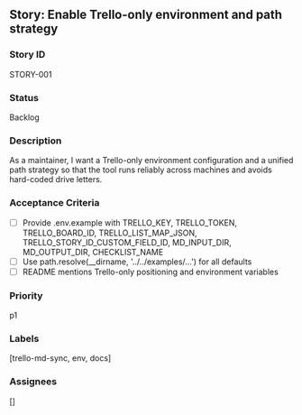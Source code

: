 ## Story: Enable Trello-only environment and path strategy

### Story ID
STORY-001

### Status
Backlog

### Description
As a maintainer, I want a Trello-only environment configuration and a unified path strategy so that the tool runs reliably across machines and avoids hard-coded drive letters.

### Acceptance Criteria
- [ ] Provide .env.example with TRELLO_KEY, TRELLO_TOKEN, TRELLO_BOARD_ID, TRELLO_LIST_MAP_JSON, TRELLO_STORY_ID_CUSTOM_FIELD_ID, MD_INPUT_DIR, MD_OUTPUT_DIR, CHECKLIST_NAME
- [ ] Use path.resolve(__dirname, '../../examples/...') for all defaults
- [ ] README mentions Trello-only positioning and environment variables

### Priority
p1

### Labels
[trello-md-sync, env, docs]

### Assignees
[]